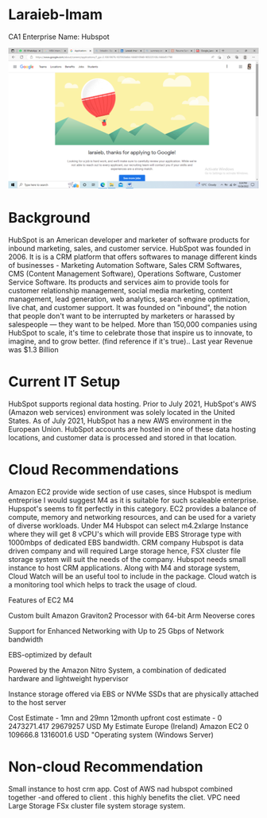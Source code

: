 # Laraieb-Imam
CA1
Enterprise Name: Hubspot

<img src="Images/screenshot.png" alt="test"/>

<h1>Background</h1>

HubSpot is an American developer and marketer of software products for inbound marketing, sales, and customer service. HubSpot was founded in 2006. It is is a CRM platform that offers softwares to manage different kinds of businesses - Marketing Automation Software, Sales CRM Softwares, CMS (Content Management Software), Operations Software, Customer Service Software. Its products and services aim to provide tools for customer relationship management, social media marketing, content management, lead generation, web analytics, search engine optimization, live chat, and customer support. It was founded on "inbound", the notion that people don't want to be interrupted by marketers or harassed by salespeople — they want to be helped.
More than 150,000 companies using HubSpot to scale, it's time to celebrate those that inspire us to innovate, to imagine, and to grow better. (find reference if it's true)..
Last year Revenue was $1.3 Billion



<h1>Current IT Setup</h1>

HubSpot supports regional data hosting. Prior to July 2021, HubSpot's AWS (Amazon web services) environment was solely located in the United States. As of July 2021, HubSpot has a new AWS environment in the European Union. HubSpot accounts are hosted in one of these data hosting locations, and customer data is processed and stored in that location.


<h1>Cloud Recommendations</h1>

Amazon EC2 provide wide section of use cases, since Hubspot is medium entreprise I would suggest M4 as it is suitable for such scaleable enterprise. Hupspot's seems to fit perfectly in this category. EC2 provides a balance of compute, memory and networking resources, and can be used for a variety of diverse workloads. Under M4 Hubspot can select m4.2xlarge Instance where they will get 8 vCPU's which will provide EBS Strorage type with 1000mbps of dedicated EBS bandwidth.
CRM company Hubspot is data driven company and will required Large storage hence, FSX cluster file storage system will suit the needs of the company.
Hubspot needs small instance to host CRM applications. Along with M4 and storage system, Cloud Watch will be an useful tool to include in the package. Cloud watch is a monitoring tool which helps to track the usage of cloud. 

Features of EC2 M4

Custom built Amazon Graviton2 Processor with 64-bit Arm Neoverse cores

Support for Enhanced Networking with Up to 25 Gbps of Network bandwidth

EBS-optimized by default

Powered by the Amazon Nitro System, a combination of dedicated hardware and lightweight hypervisor

Instance storage offered via EBS or NVMe SSDs that are physically attached to the host server


Cost Estimate - 1mn and 29mn
12month upfront cost estimate - 0	2473271.417	29679257	USD
My Estimate	Europe (Ireland)		Amazon EC2	0	109666.8	1316001.6	USD	"Operating system (Windows Server)

<h1>Non-cloud Recommendation</h1>

Small instance to host crm app.
Cost of AWS nad hubspot combined together -and offered to client . this highly benefits the cliet.
VPC need
Large Storage FSx cluster file system storage system.



